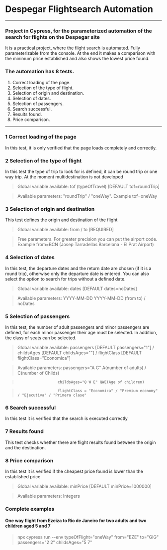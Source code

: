 # Despegar Flightsearch Automation
***
### Project in Cypress, for the parameterized automation of the search for flights on the Despegar site

It is a practical project, where the flight search is automated. Fully parameterizable from the console.
At the end it makes a comparison with the minimum price established and also shows the lowest price found.

###  The automation has 8 tests.
1. Correct loading of the page.
2. Selection of the type of flight.
3. Selection of origin and destination.
4. Selection of dates.
5. Selection of passengers.
6. Search successful.
7. Results found.
8. Price comparison.

***

### 1 Correct loading of the page
In this test, it is only verified that the page loads completely and correctly.

### 2 Selection of the type of flight
In this test the type of trip to look for is defined, it can be round trip or one way trip.
At the moment multidestination is not developed
>Global variable available: tof (typeOfTravel) [DEFAULT tof=roundTrip]

> Available parameters: "roundTrip" / "oneWay".    Example tof=oneWay

### 3 Selection of origin and destination
This test defines the origin and destination of the flight
>Global variable available: from / to [REQUIRED]

> Free parameters. For greater precision you can put the airport code.   Example from=BCN (Josep Tarradellas Barcelona - El Prat Airport)

### 4 Selection of dates
In this test, the departure dates and the return date are chosen (if it is a round trip), otherwise only the departure date is entered. You can also select the option to search for trips without a defined date.
>Global variable available: dates [DEFAULT dates=noDates]

> Available parameters: YYYY-MM-DD YYYY-MM-DD (from to) / noDates

### 5 Selection of passengers
In this test, the number of adult passengers and minor passengers are defined, for each minor passenger their age must be selected. In addition, the class of seats can be selected.
>Global variable available: passengers [DEFAULT passengers="1"] / childsAges [DEFAULT childsAges=""]  /  flightClass [DEFAULT flightClass="Economica"]

> Available parameters: passengers="A C" A(number of adults) / C(number of Childs)

>                       childsAges="Q W E" QWE(Age of children)

>                       flightClass = "Economica" / "Premium economy" / "Ejecutiva" / "Primera clase"


### 6 Search successful
In this test it is verified that the search is executed correctly

### 7 Results found
This test checks whether there are flight results found between the origin and the destination.

### 8 Price comparison
In this test it is verified if the cheapest price found is lower than the established price
>Global variable available: minPrice [DEFAULT minPrice=1000000]

> Available parameters: Integers


### Complete examples
#### One way flight from Ezeiza to Rio de Janeiro for two adults and two children aged 5 and 7
> npx cypress run --env typeOfFlight="oneWay" from="EZE" to="GIG" passengers="2 2" childsAges="5 7"
